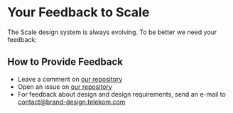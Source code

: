 # Your Feedback to Scale

The Scale design system is always evolving. To be better we need your feedback:

## How to Provide Feedback

- Leave a comment on [our repository](https://github.com/telekom/scale)
- Open an issue on [our repository](https://github.com/telekom/scale/issues)
- For feedback about design and design requirements, send an e-mail to <a href="mailto:contact@brand-design.telekom.com">contact@brand-design.telekom.com</a>
